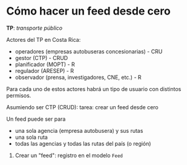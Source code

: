 # Cómo hacer un feed desde cero

**TP**: *transporte público*

Actores del TP en Costa Rica:

- operadores (empresas autobuseras concesionarias) - CRU
- gestor (CTP) - CRUD
- planificador (MOPT) - R
- regulador (ARESEP) - R
- observador (prensa, investigadores, CNE, etc.) - R

Para cada uno de estos actores habrá un tipo de usuario con distintos permisos.

Asumiendo ser CTP (CRUD): tarea: crear un feed desde cero

Un feed puede ser para 
- una sola agencia (empresa autobusera) y sus rutas
- una sola ruta
- todas las agencias y todas las rutas del país (o región)

1. Crear un "feed": registro en el modelo `Feed` 
